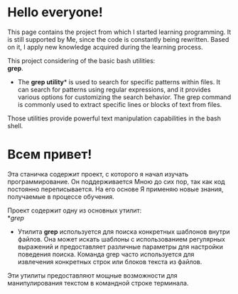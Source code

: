 # Hello everyone!

This page contains the project from which I started learning programming. It is still supported by Me, since the code is constantly being rewritten. Based on it, I apply new knowledge acquired during the learning process.

This project considering of the basic bash utilities: \
**grep**.

- The **grep utility*** is used to search for specific patterns within files. It can search for patterns using regular expressions, and it provides various options for customizing the search behavior. The grep command is commonly used to extract specific lines or blocks of text from files.

Those utilities provide powerful text manipulation capabilities in the bash shell.


# Всем привет!

Эта станичка содержит проект, с которого я начал изучать программирование. Он поддерживается Мною до сих пор, так как код постоянно переписывается. На его основе Я применяю новые знания, получаемые в процессе обучения.

Проект содержит одну из основных утилит: \
**grep*

- Утилита **grep** используется для поиска конкретных шаблонов внутри файлов. Она может искать шаблоны с использованием регулярных выражений и предоставляет различные параметры для настройки поведения поиска. Команда grep часто используется для извлечения конкретных строк или блоков текста из файлов.

Эти утилиты предоставляют мощные возможности для манипулирования текстом в командной строке терминала.
